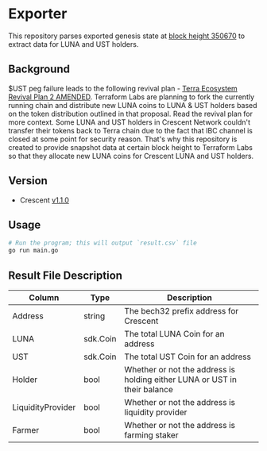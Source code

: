 # Exporter

This repository parses exported genesis state at [block height 350670](https://www.mintscan.io/crescent/blocks/350670) to extract data for LUNA and UST holders. 

## Background

$UST peg failure leads to the following revival plan - [Terra Ecosystem Revival Plan 2 AMENDED](https://agora.terra.money/t/terra-ecosystem-revival-plan-2-amended/18498). Terraform Labs are planning to fork the currently running chain and distribute new LUNA coins to LUNA & UST holders based on the token distribution outlined in that proposal. Read the revival plan for more context. Some LUNA and UST holders in Crescent Network couldn't transfer their tokens back to Terra chain due to the fact that IBC channel is closed at some point for security reason. That's why this repository is created to provide snapshot data at certain block height to Terraform Labs so that they allocate new LUNA coins for Crescent LUNA and UST holders. 

## Version

- Crescent [v1.1.0](https://github.com/crescent-network/crescent/releases/tag/v1.1.0)

## Usage

```bash
# Run the program; this will output `result.csv` file
go run main.go
```

## Result File Description

| Column | Type | Description | 
|-------------------|----------|---------------------------------------------------------------------------|
| Address           | string   | The bech32 prefix address for Crescent                                    | 
| LUNA              | sdk.Coin | The total LUNA Coin for an address                                        | 
| UST               | sdk.Coin | The total UST Coin for an address                                         |
| Holder            | bool     | Whether or not the address is holding either LUNA or UST in their balance |
| LiquidityProvider | bool     | Whether or not the address is liquidity provider                          |
| Farmer            | bool     | Whether or not the address is farming staker                              |

